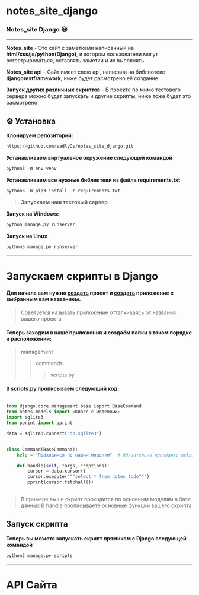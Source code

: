 # notes_site_django
### Notes_site Django :laughing:
___
**Notes_site** - Это сайт с заметками написанный на __html/css/js/python(Django)__, в котором пользователи могут регестрироваться, оставлять заметки и их выполнять.


**Notes_site api** - Сайт имеет свою api, написана на библиотеке __djangorestframework__, ниже будет расмотрено её создание

**Запуск других различных скриптов** - В проекте по мимо тестового сервера можно будет запускать и другие скрипты, ниже тоже будет это расмотрено

## :gear: Установка
**Клонируем репозиторий:**
```python
https://github.com/sadlyOs/notes_site_django.git
```
**Устанавливаем виртуальное окружение следующей командой**
```python
python3 -m env venv
```

**Устанавливаем все нужные библиотеки из файла requirements.txt**
```python
python3 -m pip3 install -r requirements.txt 
```

> **Запускаем наш тестовый сервер**

**Запуск на Windows:**
```python
python manage.py runserver
```
   
**Запуск на Linux**
```python
python3 manage.py runserver
```
___
# Запускаем скрипты в Django

#### Для начала вам нужно [создать](https://itproger.com/course/django/2) проект и [создать](https://itproger.com/course/django/3) приложение с выбранным вам названием.
> Советуется называть приложение отталкиваясь от названия вашего проекта

#### Теперь заходим в наше приложения и создаём папки в таком порядке и расположении:

>management
>>commands
>>>scripts.py

#### В __scripts.py__ прописываем следующий код:

```python

from django.core.management.base import BaseCommand
from notes.models import <Класс с моделями>
import sqlite3
from pprint import pprint

data = sqlite3.connect("db.sqlite3")


class Command(BaseCommand):
    help = "Проходимся по нашим моделям"  # Обязательно пропишите help, чтобы можно было через -h понять, что представляет ваш скрипт

    def handle(self, *args, **options):
        cursor = data.cursor()
        cursor.execute("""select * from notes_todo""")
        pprint(cursor.fetchall())
        
```
>В примере выше скрипт проходится по основным моделям в базе данных
>В handle прописываете основные функции вашего скрипта

## Запуск скрипта
**Теперь вы можете запускать скрипт прямиком с Django следующей командой**
```python
python3 manage.py scripts
```
___
# API Сайта






